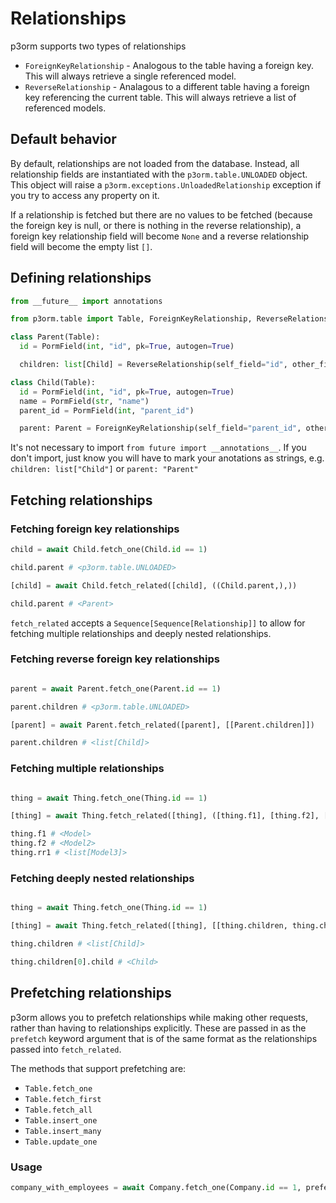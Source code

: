 # Relationships

p3orm supports two types of relationships

- `ForeignKeyRelationship` - Analogous to the table having a foreign key. This will always retrieve a single referenced model.
- `ReverseRelationship` - Analagous to a different table having a foreign key referencing the current table. This will always retrieve a list of referenced models.

## Default behavior

By default, relationships are not loaded from the database. Instead, all relationship fields are instantiated with the `p3orm.table.UNLOADED` object. This object will raise a `p3orm.exceptions.UnloadedRelationship` exception if you try to access any property on it.

If a relationship is fetched but there are no values to be fetched (because the foreign key is null, or there is nothing in the reverse relationship), a foreign key relationship field will become `None` and a reverse relationship field will become the empty list `[]`.

## Defining relationships

```python
from __future__ import annotations

from p3orm.table import Table, ForeignKeyRelationship, ReverseRelationship, PormField

class Parent(Table):
  id = PormField(int, "id", pk=True, autogen=True)

  children: list[Child] = ReverseRelationship(self_field="id", other_field="parent_id")

class Child(Table):
  id = PormField(int, "id", pk=True, autogen=True)
  name = PormField(str, "name")
  parent_id = PormField(int, "parent_id")

  parent: Parent = ForeignKeyRelationship(self_field="parent_id", other_field="id")
```

It's not necessary to import `from future import __annotations__`. If you don't import, just know you will have to mark your anotations as strings, e.g. `children: list["Child"]` or `parent: "Parent"`

## Fetching relationships
### Fetching foreign key relationships
```python
child = await Child.fetch_one(Child.id == 1)

child.parent # <p3orm.table.UNLOADED>

[child] = await Child.fetch_related([child], ((Child.parent,),))

child.parent # <Parent>
```

`fetch_related` accepts a `Sequence[Sequence[Relationship]]` to allow for fetching multiple relationships and deeply nested relationships.

### Fetching reverse foreign key relationships
```python

parent = await Parent.fetch_one(Parent.id == 1)

parent.children # <p3orm.table.UNLOADED>

[parent] = await Parent.fetch_related([parent], [[Parent.children]])

parent.children # <list[Child]>
```

### Fetching multiple relationships
```python

thing = await Thing.fetch_one(Thing.id == 1)

[thing] = await Thing.fetch_related([thing], ([thing.f1], [thing.f2], [thing.rr1))

thing.f1 # <Model>
thing.f2 # <Model2>
thing.rr1 # <list[Model3]>

```

### Fetching deeply nested relationships
```python

thing = await Thing.fetch_one(Thing.id == 1)

[thing] = await Thing.fetch_related([thing], [[thing.children, thing.children.child]])

thing.children # <list[Child]>

thing.children[0].child # <Child>

```

## Prefetching relationships

p3orm allows you to prefetch relationships while making other requests, rather than having to relationships explicitly. These are passed in as the `prefetch` keyword argument that is of the same format as the relationships passed into `fetch_related`. 

The methods that support prefetching are:

* `Table.fetch_one`
* `Table.fetch_first`
* `Table.fetch_all`
* `Table.insert_one`
* `Table.insert_many`
* `Table.update_one`

### Usage

```python
company_with_employees = await Company.fetch_one(Company.id == 1, prefetch=[[Company.employees]])
```
